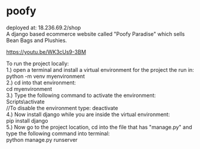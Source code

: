 # poofy
deployed at: 18.236.69.2/shop  
A django based ecommerce website called "Poofy Paradise" which sells Bean Bags and Plushies.   

https://youtu.be/WK3cUs9-3BM  

To run the project locally:  
1.) open a terminal and install a virtual environment for the project the run in:  
python -m venv myenvironment  
2.) cd into that environment:  
cd myenvironment  
3.) Type the following command to activate the environment:  
Scripts\activate  
//To disable the environment type: deactivate  
4.) Now install django while you are inside the virtual environment:  
pip install django  
5.) Now go to the project location, cd into the file that has "manage.py" and type the following command into terminal:  
python manage.py runserver  
